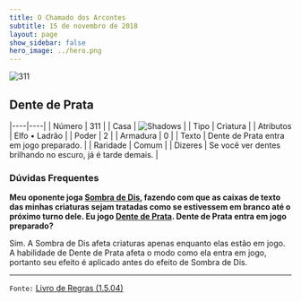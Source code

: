 ```yaml
---
title: O Chamado dos Arcontes
subtitle: 15 de novembro de 2018
layout: page
show_sidebar: false
hero_image: ../hero.png
---
```


![311](https://cdn.keyforgegame.com/media/card_front/pt/341_311_69G639M8F4F2_pt.png)

## Dente de Prata

|----|----|
| Número | 311 |
| Casa | ![Shadows](https://archonarcana.com/images/thumb/e/ee/Shadows.png/22px-Shadows.png "Sombras") |
| Tipo | Criatura |
| Atributos | Elfo • Ladrão |
| Poder | 2 |
| Armadura | 0 |
| Texto | Dente de Prata entra em jogo preparado. |
| Raridade | Comum |
| Dizeres | Se você ver dentes brilhando no escuro,  já é tarde demais. |

### Dúvidas Frequentes

**Meu oponente joga [Sombra de Dis](/aoa/103), fazendo com que
as caixas de texto das minhas criaturas sejam tratadas como se
estivessem em branco até o próximo turno dele. Eu jogo [Dente de Prata](/cota/311). Dente de Prata entra em jogo preparado?**

Sim. A Sombra de Dis afeta criaturas apenas enquanto elas estão em
jogo. A habilidade de Dente de Prata afeta o modo como ela entra em
jogo, portanto seu efeito é aplicado antes do efeito de Sombra de Dis.

<hr/>

`Fonte:` [Livro de Regras (1.5.04)](https://drive.google.com/open?id=14pM1J8ZR_4hZbGFZt-ArQdAGsHCPEQdE)
